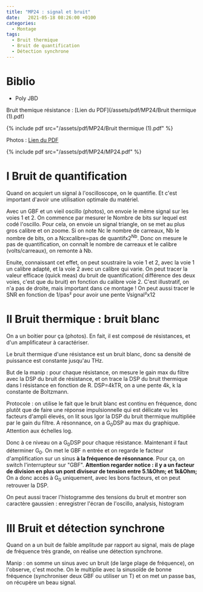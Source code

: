 ```yaml
---
title: "MP24 : signal et bruit"
date:   2021-05-18 08:26:00 +0100
categories:
  - Montage
tags:
  - Bruit thermique
  - Bruit de quantification
  - Détection synchrone
---
```

# Biblio
- Poly JBD


Bruit themique résistance : [Lien du PDF](/assets/pdf/MP24/Bruit thermique (1).pdf)

{% include pdf src="/assets/pdf/MP24/Bruit thermique (1).pdf" %}

Photos : [Lien du PDF](/assets/pdf/MP24/MP24.pdf)

{% include pdf src="/assets/pdf/MP24/MP24.pdf" %}
# I Bruit de quantification
Quand on acquiert un signal à l'oscilloscope, on le quantifie. Et c'est important d'avoir une utilisation optimale du matériel.

Avec un GBF et un vieil oscillo (photos), on envoie le même signal sur les voies 1 et 2. On commence par mesurer le Nombre de bits sur lequel est codé l'oscillo. Pour cela, on envoie un signal triangle, on se met au plus gros calibre et on zoome. Si on note Nc le nombre de carreaux, Nb le nombre de bits, on a Ncxcalibre=pas de quantifx2<sup>Nb</sup>. Donc on mesure le pas de quantification, on connaît le nombre de carreaux et le calibre (volts/carreaux), on remonte à Nb.

Enuite, connaissant cet effet, on peut soustraire la voie 1 et 2, avec la voie 1 un calibre adapté, et la voie 2 avec un calibre qui varie. On peut tracer la valeur efficace (quick meas) du bruit de quantification( différence des deux voies, c'est que du bruit) en fonction du calibre voie 2. C'est illustratif, on n'a pas de droite, mais important dans ce montage ! On peut aussi tracer le SNR en fonction de 1/pas² pour avoir une pente Vsignal²x12
# II Bruit thermique : bruit blanc

On a un boitier pour ça (photos). En fait, il est composé de résistances, et d'un amplificateur à caractériser.

Le bruit thermique d'une résistance est un bruit blanc, donc sa densité de puissance est constante jusqu'au THz.

But de la manip : pour chaque résistance, on mesure le gain max du filtre avec la DSP du bruit de résistance, et on trace la DSP du bruit thermique dans l résistance en fonction de R. DSP=4kTR, on a une pente 4k, k la constante de Boltzmann.

Protocole : on utilise le fait que le bruit blanc est continu en fréquence, donc plutôt que de faire une réponse impulsionnelle qui est délicate vu les facteurs d'ampli élevés, on lit sous Igor la DSP du bruit thermique multipliée par le gain du filtre. A résonnance, on a G<sub>0</sub>DSP au max du graphique. Attention aux échelles log.

Donc à ce niveau on a G<sub>0</sub>DSP pour chaque résistance. Maintenant il faut déterminer G<sub>0</sub>. On met le GBF n entrée et on regarde le facteur d'amplification sur un sinus **à la fréquence de résonnance**. Pour ça, on switch l'interrupteur sur "GBF". **Attention regarder notice : il y a un facteur de division en plus un pont diviseur de tension entre 5.1&Ohm; et 1k&Ohm;** On a donc accès à  G<sub>0</sub> uniquement, avec les bons facteurs, et on peut retrouver la DSP.

On peut aussi tracer l'histogramme des tensions du bruit et montrer son caractère gaussien : enregistrer l'écran de l'oscillo, analysis, histogram

# III Bruit et détection synchrone

Quand on a un buit de faible amplitude par rapport au signal, mais de plage de fréquence très grande, on réalise une détection synchrone.

Manip : on somme un sinus avec un bruit (de large plage de fréquence), on l'observe, c'est moche. On le multiplie avec la sinusoïde de bonne fréquence (synchroniser deux GBF ou utiliser un T) et on met un passe bas, on récupère un beau signal.
